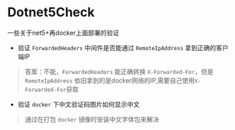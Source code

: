 # Dotnet5Check
一些关于net5+再docker上面部署的验证

+ 验证 `ForwardedHeaders` 中间件是否能通过 `RemoteIpAddress` 拿到正确的客户端IP
> 答案：不能，`ForwardedHeaders` 能正确转换 `X-Forwarded-For`，但是 `RemoteIpAddress` 依旧拿到的是docker网络的IP,需要自己使用`X-Forwarded-For`获取

+ 验证 `docker` 下中文验证码图片如何显示中文
> 通过在打包 `docker` 镜像时安装中文字体包来解决